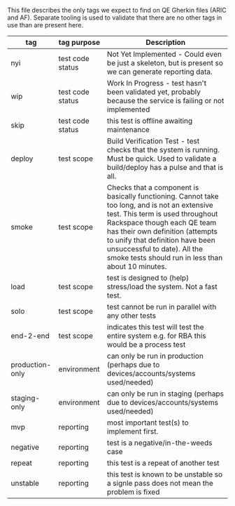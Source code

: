 This file describes the only tags we expect to find on QE Gherkin files (ARIC and AF).
Separate tooling is used to validate that there are no other tags in use than are present here.

tag             | tag purpose      | Description
---             | ---              | ---
nyi             | test code status | Not Yet Implemented - Could even be just a skeleton, but is present so we can generate reporting data.
wip             | test code status | Work In Progress - test hasn't been validated yet, probably because the service is failing or not implemented
skip            | test code status | this test is offline awaiting maintenance
deploy          | test scope       | Build Verification Test - test checks that the system is running. Must be quick. Used to validate a build/deploy has a pulse and that is all.
smoke           | test scope       | Checks that a component is basically functioning. Cannot take too long, and is not an extensive test. This term is used throughout Rackspace though each QE team has their own definition (attempts to unify that definition have been unsuccessful to date). All the smoke tests should run in less than about 10 minutes.
load            | test scope       | test is designed to (help) stress/load the system. Not a fast test.
solo            | test scope       | test cannot be run in parallel with any other tests
end-2-end       | test scope       | indicates this test will test the entire system e.g. for RBA this would be a process test
production-only | environment      | can only be run in production (perhaps due to devices/accounts/systems used/needed)
staging-only    | environment      | can only be run in staging (perhaps due to devices/accounts/systems used/needed)
mvp             | reporting        | most important test(s) to implement first.
negative        | reporting        | test is a negative/in-the-weeds case
repeat          | reporting        | this test is a repeat of another test
unstable        | reporting        | this test is known to be unstable so a signle pass does not mean the problem is fixed
